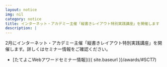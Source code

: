 ```yaml
---
layout: notice
img: nil
category: notice
title: インターネット・アカデミー主催「縦書きレイアウト特別実践講座」を開催します
description: |
---
```


2月にインターネット・アカデミー主催「縦書きレイアウト特別実践講座」を開催します。詳しくはセミナー情報をご確認ください。

- [たてよこWebアワードセミナー情報]({{ site.baseurl }}/awards/#SCT7)
